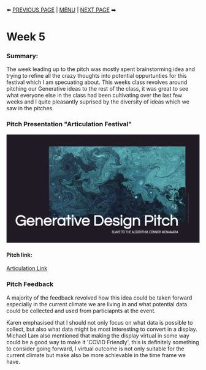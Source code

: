 :arrow_left: [PREVIOUS PAGE](https://github.com/connor-mcnamara/Slave-to-the-algorithm/tree/master/week%206 "PREVIOUS PAGE") | [MENU](https://github.com/connor-mcnamara/Slave-to-the-algorithm/blob/master/README.md "MENU")  | [NEXT PAGE](https://github.com/connor-mcnamara/Slave-to-the-algorithm/tree/master/Week%206 "NEXT PAGE") :arrow_right:

# Week 5

### Summary:
The week leading up to the pitch was mostly spent brainstorming idea and trying to refine all the crazy thoughts into potential oppurtunties for this festival which I am specuating about. This weeks class revolves around pitching our Generative ideas to the rest of the class, it was great to see what everyone else in the class had been cultivating over the last few weeks and I quite pleasantly suprised by the diversity of ideas which we saw in the pitches. 

###  Pitch Presentation "Articulation Festival"

![](PitchTitlePage.png)

#### Pitch link:
[Articulation Link](https://docs.google.com/presentation/d/e/2PACX-1vTX7iR91wN05M9mjJxn5TV2suz5eh8qPJ3lzxB-3-ZtxtbXJWrhRufdbpznjyl7dLwiIkUL25ZFgLem/pub?start=false&loop=false&delayms=3000 "Articulation Link")

### Pitch Feedback 

A majority of the feedback revolved how this idea could be taken forward especially in the current climate we are living in and what potential data could be collected and used from particiapnts at the event. 

Karen emphasised that I should not only focus on what data is possible to collect, but also what data might be most interesting to convert in a display. Michael Lam also mentioned that making the display virtual in some way could be a good way to make it 'COVID Friendly', this is definitely something to consider going forward, I virtual outcome is not only suitable for the current climate but make also be more achievable in the time frame we have.




